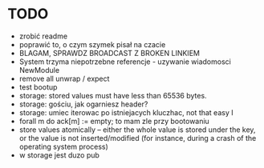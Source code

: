 # TODO

* zrobić readme
* poprawić to, o czym szymek pisał na czacie
* BLAGAM, SPRAWDZ BROADCAST Z BROKEN LINKIEM
* System trzyma niepotrzebne referencje - uzywanie wiadomosci NewModule
* remove all unwrap / expect
* test bootup
*  storage: stored values must have less than 65536 bytes.
*  storage: gościu, jak ogarniesz header?
*  storage: umiec iterowac po istniejacych kluczhac, not that easy I
*  forall m do ack[m] := empty; to mam zle przy bootowaniu
*  store values atomically – either the whole value is stored under the key, or the value is not inserted/modified (for instance, during a crash of the operating system process)
* w storage jest duzo pub